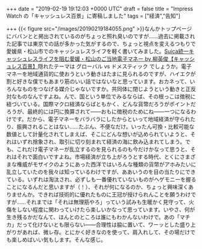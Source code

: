 
+++
date = "2019-02-19 19:12:03 +0000 UTC"
draft = false
title = "Impress Watch の「キャッシュレス百景」に寄稿しました"
tags = ["経済","告知"]

+++
{{< figure src="/images/20190219184055.png"  >}}なんかトップページにババンとと掲出されているのがちょっと照れ臭いのですが……過去に掲載された記事では東京での話が多かった気がするので、ちょっと視点を変えるつもりで愛媛県・松山市でのキャッシュレスライフを軽く書いてみました。[Suica統一キャッシュレスライフを阻む愛媛・松山のご当地電子マネー by 柳英俊【キャッシュレス百景】](https://www.watch.impress.co.jp/docs/series/cashless/1169189.html)隠れたテーマは グローバル vs ドメスティック でしょうか。電子マネーを地域通貨的に使おうという動きはたまに見られるのですが、ハイエクが割と好きな僕でもあまり筋のいい話ではないなと思っています。おカネって、いろんなものをつなげる媒介じゃないですか。共同体に閉じようという動きと正反対なものなんですよね。んで、国という単位でみるならば、その根っこは徴税に紐づいている。国際マクロ経済ならばともかく、どんな貨幣だろうがポイントだろうが、最終的には円に換算されて――おもに徴税のためにね――一つになるわけです。だから、電子マネーをバラバラにしたからといって地域経済が守られたり、振興されることはない……たぶん、不便なだけ。いったん可換・比較可能な数値として計量化されてしまえば、そこにどんな想いが込められていようと、それはいずれ捨象され、取引に切り刻まれて経済の海に飲み込まれてしまう。でも、これだけ電子マネーが乱立するのを見られるのも今だけかなって思うと、それはそれで面白いですよね。市場経済が立ち上がろうとする時代、とくにさまざまな権威がモザイクのようにあった西洋ではいろんな種類の貨幣がアホみたいに乱立していたのを我々は知っているわけですが、ああいうのを目の当たりにできている。いずれは淘汰され、必ずしも一番優れていないものがヘゲモニーを握ることになるんだと思いますが（！）、それが何になるのか、ちょっと興味深くありませんか。できれば技術的に優れたものに王冠が授けられんことを願うわけですが……それまでは「それは無理筋やろ」っていう試みも生暖かく見守って、火傷をしない程度に関わっていけたら楽しいかなって思っています。いやさ、何が生き残るかだなんて、ほんとのところは誰にもわかんないわけで。あの「マチカ」だって化けないとも限らない――合理性は脇に置いて、ワーッとした盛り上がりがあれば、微レ存。とにかく好きなのを使って、肩入れして、その場だけでも楽しめばいい気もします。そんな感じ。


